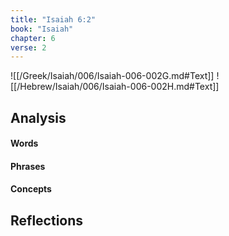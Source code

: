 ```yaml
---
title: "Isaiah 6:2"
book: "Isaiah"
chapter: 6
verse: 2
---
```

![[/Greek/Isaiah/006/Isaiah-006-002G.md#Text]]
![[/Hebrew/Isaiah/006/Isaiah-006-002H.md#Text]]

## Analysis

#### Words

#### Phrases

#### Concepts

## Reflections
